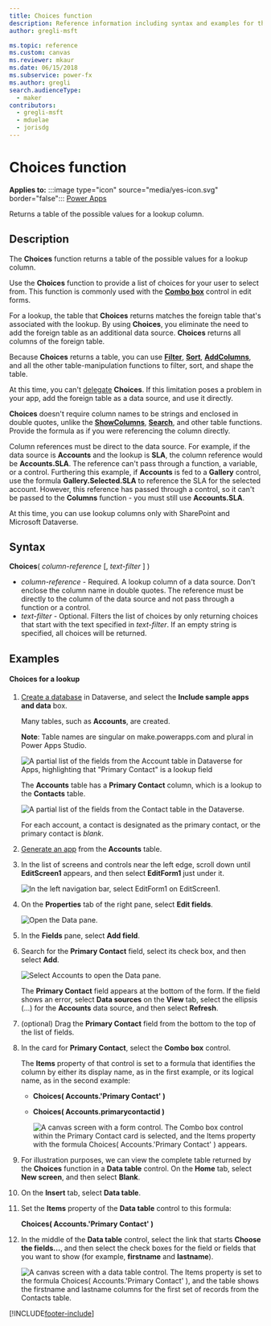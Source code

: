 ```yaml
---
title: Choices function
description: Reference information including syntax and examples for the Choices function.
author: gregli-msft

ms.topic: reference
ms.custom: canvas
ms.reviewer: mkaur
ms.date: 06/15/2018
ms.subservice: power-fx
ms.author: gregli
search.audienceType:
  - maker
contributors:
  - gregli-msft
  - mduelae
  - jorisdg
---
```


# Choices function

**Applies to:** :::image type="icon" source="media/yes-icon.svg" border="false"::: [Power Apps](../formula-reference-power-apps.md)

Returns a table of the possible values for a lookup column.

## Description

The **Choices** function returns a table of the possible values for a lookup column.

Use the **Choices** function to provide a list of choices for your user to select from. This function is commonly used with the [**Combo box**](/power-apps/maker/canvas-apps/controls/control-combo-box) control in edit forms.

For a lookup, the table that **Choices** returns matches the foreign table that's associated with the lookup. By using **Choices**, you eliminate the need to add the foreign table as an additional data source. **Choices** returns all columns of the foreign table.

Because **Choices** returns a table, you can use [**Filter**](function-filter-lookup.md), [**Sort**](function-sort.md), [**AddColumns**](function-table-shaping.md), and all the other table-manipulation functions to filter, sort, and shape the table.

At this time, you can't [delegate](/power-apps/maker/canvas-apps/delegation-overview) **Choices**. If this limitation poses a problem in your app, add the foreign table as a data source, and use it directly.

**Choices** doesn't require column names to be strings and enclosed in double quotes, unlike the [**ShowColumns**](function-table-shaping.md), [**Search**](function-filter-lookup.md), and other table functions. Provide the formula as if you were referencing the column directly.

Column references must be direct to the data source. For example, if the data source is **Accounts** and the lookup is **SLA**, the column reference would be **Accounts.SLA**. The reference can't pass through a function, a variable, or a control. Furthering this example, if **Accounts** is fed to a **Gallery** control, use the formula **Gallery.Selected.SLA** to reference the SLA for the selected account. However, this reference has passed through a control, so it can't be passed to the **Columns** function - you must still use **Accounts.SLA**.

At this time, you can use lookup columns only with SharePoint and Microsoft Dataverse.

## Syntax

**Choices**( _column-reference_ [, _text-filter_ ] )

- _column-reference_ - Required. A lookup column of a data source. Don't enclose the column name in double quotes. The reference must be directly to the column of the data source and not pass through a function or a control.
- _text-filter_ - Optional. Filters the list of choices by only returning choices that start with the text specified in _text-filter_. If an empty string is specified, all choices will be returned.

## Examples

#### Choices for a lookup

1. [Create a database](/power-platform/admin/create-database) in Dataverse, and select the **Include sample apps and data** box.

   Many tables, such as **Accounts**, are created.

   **Note**: Table names are singular on make.powerapps.com and plural in Power Apps Studio.

   ![A partial list of the fields from the Account table in Dataverse for Apps, highlighting that "Primary Contact" is a lookup field](media/function-choices/entity-account.png)

   The **Accounts** table has a **Primary Contact** column, which is a lookup to the **Contacts** table.

   ![A partial list of the fields from the Contact table in the Dataverse.](media/function-choices/entity-contact.png)

   For each account, a contact is designated as the primary contact, or the primary contact is _blank_.

1. [Generate an app](/power-apps/maker/canvas-apps/data-platform-create-app) from the **Accounts** table.

1. In the list of screens and controls near the left edge, scroll down until **EditScreen1** appears, and then select **EditForm1** just under it.

   ![In the left navigation bar, select EditForm1 on EditScreen1.](media/function-choices/select-editform.png)

1. On the **Properties** tab of the right pane, select **Edit fields**.

   ![Open the Data pane.](media/function-choices/open-data-pane.png)

1. In the **Fields** pane, select **Add field**.

1. Search for the **Primary Contact** field, select its check box, and then select **Add**.

   ![Select Accounts to open the Data pane.](media/function-choices/field-list.png)

   The **Primary Contact** field appears at the bottom of the form. If the field shows an error, select **Data sources** on the **View** tab, select the ellipsis (...) for the **Accounts** data source, and then select **Refresh**.

1. (optional) Drag the **Primary Contact** field from the bottom to the top of the list of fields.

1. In the card for **Primary Contact**, select the **Combo box** control.

   The **Items** property of that control is set to a formula that identifies the column by either its display name, as in the first example, or its logical name, as in the second example:

   - **Choices( Accounts.'Primary Contact' )**
   - **Choices( Accounts.primarycontactid )**

     ![A canvas screen with a form control. The Combo box control within the Primary Contact card is selected, and the Items property with the formula Choices( Accounts.'Primary Contact' ) appears.](media/function-choices/accounts-primary-contact.png)

1. For illustration purposes, we can view the complete table returned by the **Choices** function in a **Data table** control. On the **Home** tab, select **New screen**, and then select **Blank**.

1. On the **Insert** tab, select **Data table**.

1. Set the **Items** property of the **Data table** control to this formula:

   **Choices( Accounts.'Primary Contact' )**

1. In the middle of the **Data table** control, select the link that starts **Choose the fields...**, and then select the check boxes for the field or fields that you want to show (for example, **firstname** and **lastname**).

   ![A canvas screen with a data table control. The Items property is set to the formula Choices( Accounts.'Primary Contact' ), and the table shows the firstname and lastname columns for the first set of records from the Contacts table.](media/function-choices/full-accounts-pc.png)

[!INCLUDE[footer-include](../../includes/footer-banner.md)]
